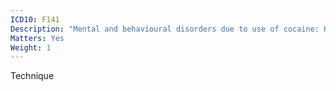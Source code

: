 ```yaml
---
ICD10: F141
Description: "Mental and behavioural disorders due to use of cocaine: Harmful use"
Matters: Yes
Weight: 1
---
```

Technique
